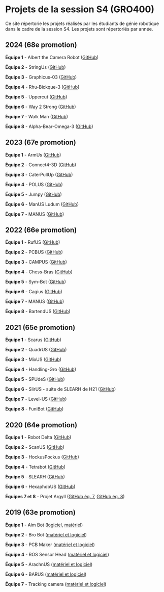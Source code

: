 # Projets de la session S4 (GRO400)

Ce site répertorie les projets réalisés par les étudiants  de génie robotique dans le cadre de la session S4. Les projets sont répertoriés par année.

## 2024 (68e promotion)

**Équipe 1** - Albert the Camera Robot ([GitHub](https://github.com/UdeS-GRO/S4H2024-Albert-the-Camera-Robot-HW))

**Équipe 2** - StringUs ([GitHub](https://github.com/UdeS-GRO/S4H2024-StringUs))

**Équipe 3** - Graphicus-03 ([GitHub](https://github.com/UdeS-GRO/S4H2024-Graphicus-03))

**Équipe 4** - Rhu-Bickque-3 ([GitHub](https://github.com/UdeS-GRO/S4H2024-Rhu-Bickque-3))

**Équipe 5** - Uppercut ([GitHub](https://github.com/UdeS-GRO/S4H2024-Uppercut))

**Équipe 6** - Way 2 Strong ([GitHub](https://github.com/UdeS-GRO/S4H2024-Way-2-strong))

**Équipe 7** - Walk Man ([GitHub](https://github.com/UdeS-GRO/S4H2024-Walk-Man))

**Équipe 8** - Alpha-Bear-Omega-3 ([GitHub](https://github.com/UdeS-GRO/S4H2024-Alpha-Bear-Omega-3))

## 2023 (67e promotion)

**Équipe 1** - ArmUs ([GitHub](https://github.com/UdeS-GRO/S4H2023-arm_us))

**Équipe 2** - Connect4-3D ([GitHub](https://github.com/UdeS-GRO/S4H2023-Connect4-3D))

**Équipe 3** - CaterPullUp ([GitHub](https://github.com/UdeS-GRO/S4H2023-CaterPullUp))

**Équipe 4** - POLUS ([GitHub](https://github.com/UdeS-GRO/S4H2023-POLUS))

**Équipe 5** - Jumpy ([GitHub](https://github.com/UdeS-GRO/S4H2023-jumpy))

**Équipe 6** - ManUS Ludum ([GitHub](https://github.com/UdeS-GRO/S4H2023-manUS-ludum))

**Équipe 7** - MANUS ([GitHub](https://github.com/UdeS-GRO/S4H2023-Puissance-Gant))

## 2022 (66e promotion)

**Équipe 1** - RufUS ([GitHub](https://github.com/UdeS-GRO/S4H2022-RufUS))

**Équipe 2** - PCBUS ([GitHub](https://github.com/UdeS-GRO/PCBUS))

**Équipe 3** - CAMPUS ([GitHub](https://github.com/UdeS-GRO/CampUS))

**Équipe 4** - Chess-Bras ([GitHub](https://github.com/ClanDesDindesLibres2))

**Équipe 5** - Sym-Bot ([GitHub](https://github.com/UdeS-GRO/S4H2022-Sym-Bot))

**Équipe 6** - Cagius ([GitHub](https://github.com/UdeS-GRO/S4H2022-Cagius))

**Équipe 7** - MANUS ([GitHub](https://github.com/UdeS-GRO/S4H2022-MANUS))

**Équipe 8** - BartendUS ([GitHub](https://github.com/UdeS-GRO/S4H2022-BartendUS))


## 2021 (65e promotion)

**Équipe 1** - Scarus ([GitHub](https://github.com/UdeS-GRO/S4H2021-Scarus))

**Équipe 2** - QuadrUS ([GitHub](https://github.com/UdeS-GRO/S4H2021-QuadrUS))

**Équipe 3** - MixUS ([GitHub](https://github.com/UdeS-GRO/MixUS))

**Équipe 4** - Handling-Gro ([GitHub](https://github.com/UdeS-GRO/Handling-Gro))

**Équipe 5** - SPUdeS ([GitHub](https://github.com/UdeS-GRO/SPUdeS))

**Équipe 6** - SlirUS - suite de SLEARH de H21 ([GitHub](https://github.com/UdeS-GRO/S4H2020-SLEARH))

**Équipe 7** - Level-US ([GitHub](https://github.com/UdeS-GRO/Level-US_GRO400_H21))

**Équipe 8** - FuniBot ([GitHub](https://github.com/UdeS-GRO/neorobrooke-s4))

## 2020 (64e promotion)

**Équipe 1** - Robot Delta ([GitHub](https://github.com/UdeS-GRO/S4H2020-Robot-Delta))

**Équipe 2** - ScanUS ([GitHub](https://github.com/UdeS-GRO/S4H2020-ScanUS))

**Équipe 3** - HockusPockus ([GitHub](https://github.com/UdeS-GRO/S4H2020-HockusPockus))

**Équipe 4** - Tetrabot ([GitHub](https://github.com/UdeS-GRO/S4H2020-Tetrabot))

**Équipe 5** - SLEARH ([GitHub](https://github.com/UdeS-GRO/S4H2020-SLEARH))

**Équipe 6** - HexaphobUS ([GitHub](https://github.com/UdeS-GRO/S4H2020-HexaphobUS))

**Équipes 7 et 8** - Projet Argyll ([GitHub éq. 7](https://github.com/UdeS-GRO/S4H2020-Argyll-A), [GitHub éq. 8](https://github.com/UdeS-GRO/S4H2020-Argyll-B))

## 2019 (63e promotion)

**Équipe 1** - Aim Bot ([logiciel](https://github.com/UdeS-GRO/S4H2019-Aim-bot-code), [matériel](https://github.com/UdeS-GRO/S4H2019-Aim-bot-hardware))

**Équipe 2** - Bro Bot ([matériel et logiciel](https://github.com/UdeS-GRO/S4H2019-bro-bot))

**Équipe 3** - PCB Maker ([matériel et logiciel](https://github.com/UdeS-GRO/S4H2019-PCB))

**Équipe 4** - ROS Sensor Head ([matériel et logiciel](https://github.com/UdeS-GRO/S4H2019-ROS-sensor-head))

**Équipe 5** - ArachnUS ([matériel et logiciel](https://github.com/UdeS-GRO/S4H2019-ArachnUS))

**Équipe 6** - BARUS ([matériel et logiciel](https://github.com/UdeS-GRO/S4H2019-BARUS))

**Équipe 7** - Tracking camera ([matériel et logiciel](https://github.com/UdeS-GRO/S4H2019-Tracking_camera))
